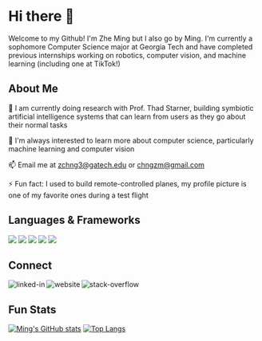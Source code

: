 # Hi there 👋

Welcome to my Github! I'm Zhe Ming but I also go by Ming. I'm currently a sophomore Computer Science major at Georgia Tech and have completed previous internships working on robotics, computer vision, and machine learning (including one at TikTok!)

## About Me

🔭 I am currently doing research with Prof. Thad Starner, building symbiotic artificial intelligence systems that can learn from users as they go about their normal tasks

🌱 I'm always interested to learn more about computer science, particularly machine learning and computer vision

📫 Email me at zchng3@gatech.edu or chngzm@gmail.com

⚡ Fun fact: I used to build remote-controlled planes, my profile picture is one of my favorite ones during a test flight

## Languages & Frameworks

[<img src="https://img.shields.io/badge/Python-3776AB?style=for-the-badge&logo=python&logoColor=white" />]()
[<img src="https://img.shields.io/badge/Java-ED8B00?style=for-the-badge&logo=java&logoColor=white" />]()
[<img src="https://img.shields.io/badge/OpenCV-27338e?style=for-the-badge&logo=OpenCV&logoColor=white" />]()
[<img src="https://img.shields.io/badge/TensorFlow-FF6F00?style=for-the-badge&logo=TensorFlow&logoColor=white" />]()
[<img src="https://img.shields.io/badge/Keras-D00000?style=for-the-badge&logo=Keras&logoColor=white" />]()

## Connect

[<img align="left" alt="linked-in" src="https://img.shields.io/badge/linkedin-%230077B5.svg?&style=for-the-badge&logo=linkedin&logoColor=white" />](https://www.linkedin.com/in/czming)
[<img align="left" alt="website" src="https://img.shields.io/badge/website-000000?style=for-the-badge&logo=About.me&logoColor=white" />](https://www.chngzheming.com)
[<img align="left" alt="stack-overflow" src="https://img.shields.io/badge/stack%20overflow-FE7A16?logo=stack-overflow&logoColor=white&style=for-the-badge" />](https://stackoverflow.com/users/8522990/chngzm) <br>

## Fun Stats

[![Ming's GitHub stats](https://github-readme-stats.vercel.app/api?username=czming&theme=dark&line_height=33)]()
[![Top Langs](https://github-readme-stats.vercel.app/api/top-langs/?username=czming&theme=dark&hide=Javascript)]()

<!--
**czming/czming** is a ✨ _special_ ✨ repository because its `README.md` (this file) appears on your GitHub profile.

Here are some ideas to get you started:

- 🔭 I’m currently working on ...
- 🌱 I’m currently learning ...
- 👯 I’m looking to collaborate on ...
- 🤔 I’m looking for help with ...
- 💬 Ask me about ...
- 📫 How to reach me: ...
- 😄 Pronouns: ...
- ⚡ Fun fact: ...
-->
